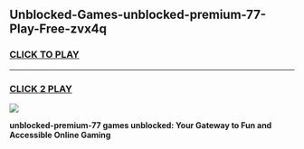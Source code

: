 
## Unblocked-Games-unblocked-premium-77-Play-Free-zvx4q
<h3>
<a href="https://premium76.site?title=unblocked-premium-77&ref=21A">CLICK TO PLAY</a></h3>
<hr>

<h3>
<a href="https://premium76.site?title=unblocked-premium-77&ref=21A">CLICK 2 PLAY</a>
  
</h3>

<a href="https://premium76.site?title=unblocked-premium-77&ref=21A"><img src="https://clearcache.store/games.png"></a>


**unblocked-premium-77 games unblocked: Your Gateway to Fun and Accessible Online Gaming**
